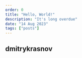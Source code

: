 ```yaml
---
order: 0
title: "Hello, World!"
description: "It's long overdue"
date: "14 Aug 2023"
tags: ["posts"]
---
```


## dmitrykrasnov
